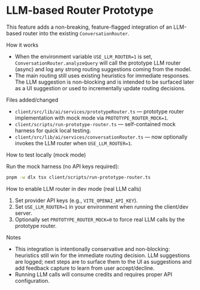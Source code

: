 # LLM-based Router Prototype

This feature adds a non-breaking, feature-flagged integration of an LLM-based router into the existing `ConversationRouter`.

How it works

- When the environment variable `USE_LLM_ROUTER=1` is set, `ConversationRouter.analyzeQuery` will call the prototype LLM router (async) and log any strong routing suggestions coming from the model.
- The main routing still uses existing heuristics for immediate responses. The LLM suggestion is non-blocking and is intended to be surfaced later as a UI suggestion or used to incrementally update routing decisions.

Files added/changed

- `client/src/lib/ai/services/prototypeRouter.ts` — prototype router implementation with mock mode via `PROTOTYPE_ROUTER_MOCK=1`.
- `client/scripts/run-prototype-router.ts` — self-contained mock harness for quick local testing.
- `client/src/lib/ai/services/conversationRouter.ts` — now optionally invokes the LLM router when `USE_LLM_ROUTER=1`.

How to test locally (mock mode)

Run the mock harness (no API keys required):

```bash
pnpm -w dlx tsx client/scripts/run-prototype-router.ts
```

How to enable LLM router in dev mode (real LLM calls)

1. Set provider API keys (e.g., `VITE_OPENAI_API_KEY`).
2. Set `USE_LLM_ROUTER=1` in your environment when running the client/dev server.
3. Optionally set `PROTOTYPE_ROUTER_MOCK=0` to force real LLM calls by the prototype router.

Notes

- This integration is intentionally conservative and non-blocking: heuristics still win for the immediate routing decision. LLM suggestions are logged; next steps are to surface them to the UI as suggestions and add feedback capture to learn from user accept/decline.
- Running LLM calls will consume credits and requires proper API configuration.
